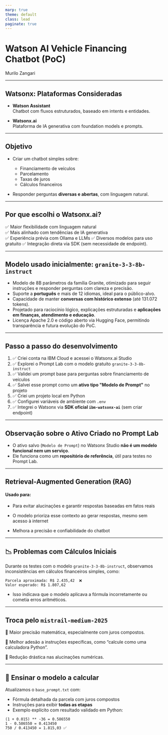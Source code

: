 ```yaml
---
marp: true
theme: default
class: lead
paginate: true
---
```


# Watson AI Vehicle Financing Chatbot (PoC)


Murilo Zangari


---

## Watsonx: Plataformas Consideradas

- **Watson Assistant**  
  Chatbot com fluxos estruturados, baseado em intents e entidades.

- **Watsonx.ai**  
  Plataforma de IA generativa com foundation models e prompts.

---

## Objetivo

- Criar um chatbot simples sobre:
  - Financiamento de veículos
  - Parcelamento
  - Taxas de juros
  - Cálculos financeiros

- Responder perguntas **diversas e abertas**, com linguagem natural.

---

## Por que escolhi o Watsonx.ai?

✅ Maior flexibilidade com linguagem natural  
✅ Mais alinhado com tendências de IA generativa  
✅ Experiência prévia com Ollama e LLMs
✅ Diversos modelos para uso gratuito 
✅ Integração direta via SDK (sem necessidade de endpoint).

---

## Modelo usado inicialmente: `granite-3-3-8b-instruct`

- Modelo de 8B parâmetros da família Granite, otimizado para seguir instruções e responder perguntas com clareza e precisão.
- Suporte a **português** e mais de 12 idiomas, ideal para o público-alvo.
- Capacidade de manter **conversas com histórico extenso** (até 131.072 tokens).
- Projetado para raciocínio lógico, explicações estruturadas e **aplicações em finanças, atendimento e educação**.
- Licença Apache 2.0 e código aberto via Hugging Face, permitindo transparência e futura evolução do PoC.

---

## Passo a passo do desenvolvimento

1. ✅ Criei conta na IBM Cloud e acessei o Watsonx.ai Studio  
2. ✅ Explorei o Prompt Lab com o modelo gratuito `granite-3-3-8b-instruct`  
3. ✅ Validei um prompt base para perguntas sobre financiamento de veículos  
4. ✅ Salvei esse prompt como um **ativo tipo "Modelo de Prompt"** no projeto  
5. ✅ Criei um projeto local em Python
6. ✅ Configurei variáveis de ambiente com `.env` 
7. ✅ Integrei o Watsonx via **SDK oficial `ibm-watsonx-ai`** (sem criar endpoint)

---

## Observação sobre o Ativo Criado no Prompt Lab

- O ativo salvo (`Modelo de Prompt`) no Watsonx Studio **não é um modelo funcional nem um serviço**.  
- Ele funciona como um **repositório de referência**, útil para testes no Prompt Lab.  

---

## Retrieval-Augmented Generation (RAG)

#### Usado para:

- Para evitar alucinações e garantir respostas baseadas em fatos reais

- O modelo prioriza esse contexto ao gerar respostas, mesmo sem acesso à internet
  
- Melhora a precisão e confiabilidade do chatbot  

---

## 📉 Problemas com Cálculos Iniciais

Durante os testes com o modelo `granite-3-3-8b-instruct`, observamos inconsistências em cálculos financeiros simples, como:

```
Parcela aproximada: R$ 2.435,42  ❌  
Valor esperado: R$ 1.807,62
```

- Isso indicava que o modelo aplicava a fórmula incorretamente ou cometia erros aritméticos.

---

## Troca pelo `mistrail-medium-2025`

🔹 Maior precisão matemática, especialmente com juros compostos.

🔹 Melhor adesão a instruções específicas, como “calcule como uma calculadora Python”.

🔹 Redução drástica nas alucinações numéricas.

---


## 🧮 Ensinar o modelo a calcular

Atualizamos o `base_prompt.txt` com:

* Fórmula detalhada da parcela com juros compostos
* Instruções para exibir **todas as etapas**
* Exemplo explícito com resultado validado em Python:

```text
(1 + 0.015) ** -36 = 0.586550  
1 - 0.586550 = 0.413450  
750 / 0.413450 = 1.815,03 ✅
```

